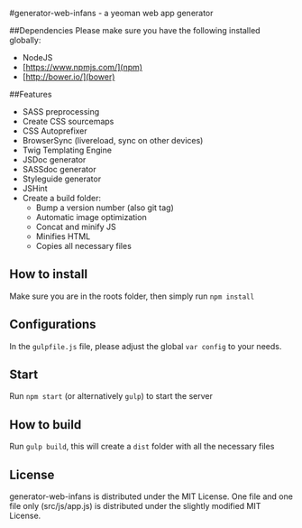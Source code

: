 #generator-web-infans - a yeoman web app generator

##Dependencies
Please make sure you have the following installed globally:
- NodeJS
- [https://www.npmjs.com/](npm)
- [http://bower.io/](bower)

##Features
- SASS preprocessing
- Create CSS sourcemaps
- CSS Autoprefixer
- BrowserSync (livereload, sync on other devices)
- Twig Templating Engine
- JSDoc generator
- SASSdoc generator
- Styleguide generator
- JSHint
- Create a build folder:
    - Bump a version number (also git tag)
    - Automatic image optimization
    - Concat and minify JS
    - Minifies HTML
    - Copies all necessary files

## How to install
Make sure you are in the roots folder, then simply run `npm install`

## Configurations
In the `gulpfile.js` file, please adjust the global `var config` to your needs.

## Start
Run `npm start` (or alternatively `gulp`) to start the server

## How to build
Run `gulp build`, this will create a `dist` folder with all the necessary files

## License
generator-web-infans is distributed under the MIT License. One file and one file only (src/js/app.js) is distributed under the slightly modified MIT License.
